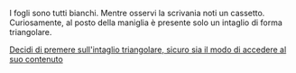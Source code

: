 I fogli sono tutti bianchi.
Mentre osservi la scrivania noti un cassetto.
Curiosamente, al posto della maniglia è presente solo un intaglio di forma triangolare.

[Decidi di premere sull'intaglio triangolare, sicuro sia il modo di accedere al suo
contenuto](premi-intaglio/premi-intaglio.md)
